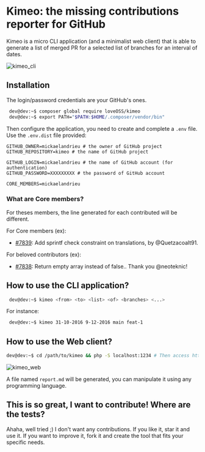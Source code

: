 # Kimeo: the missing contributions reporter for GitHub

Kimeo is a micro CLI application (and a minimalist web client) that is able to generate a list of merged PR
for a selected list of branches for an interval of dates.

![kimeo_cli](https://cloud.githubusercontent.com/assets/1247388/26287523/b074d7fe-3e7d-11e7-814e-ba3f8c6bfd2e.PNG)
 
 
## Installation
 
The login/password credentials are your GitHub's ones.
 
```bash
 dev@dev:~$ composer global require loveOSS/kimeo
 dev@dev:~$ export PATH="$PATH:$HOME/.composer/vendor/bin"
```

Then configure the application, you need to create and complete a `.env` file.
Use the `.env.dist` file provided:

```
GITHUB_OWNER=mickaelandrieu # the owner of GitHub project
GITHUB_REPOSITORY=kimeo # the name of GitHub project

GITHUB_LOGIN=mickaelandrieu # the name of GitHub account (for authentication)
GITHUB_PASSWORD=XXXXXXXXX # the password of GitHub account

CORE_MEMBERS=mickaelandrieu
```
### What are Core members?

For theses members, the line generated for each contributed will be different.

For Core members (ex):

* [#7839](https://github.com/PrestaShop/PrestaShop/pull/7839): Add sprintf check constraint on translations, by @Quetzacoalt91.

For beloved contributors (ex):

* [#7838](https://github.com/PrestaShop/PrestaShop/pull/7838): Return empty array instead of false.. Thank you @neoteknic!

## How to use the CLI application?

```bash
 dev@dev:~$ kimeo <from> <to> <list> <of> <branches> <...>
```

For instance:

```bash
 dev@dev:~$ kimeo 31-10-2016 9-12-2016 main feat-1
```

## How to use the Web client?

```bash
dev@dev:~$ cd /path/to/kimeo && php -S localhost:1234 # Then access http://localhost:1234
```

![kimeo_web](https://cloud.githubusercontent.com/assets/1247388/26287524/b092e9d8-3e7d-11e7-916d-82dedb6e80f2.PNG)

A file named ``report.md`` will be generated, you can manipulate it using any programming language.

## This is so great, I want to contribute! Where are the tests?

Ahaha, well tried ;) I don't want any contributions. If you like it, star it and use it. If you want to improve it, fork it and create the tool that fits your specific needs.
